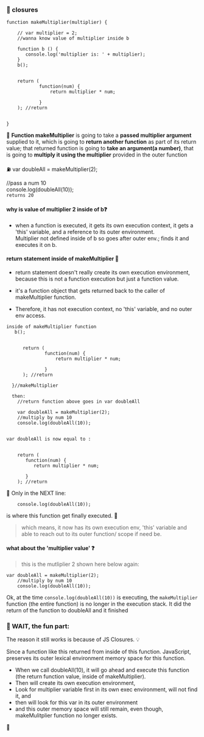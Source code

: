 
### :name_badge: closures  

````
function makeMultiplier(multiplier) {  
    
    // var multiplier = 2;  
    //wanna know value of multiplier inside b   
   
    function b () {  
       console.log('multiplier is: ' + multiplier);  
    }   
    b();
    

    return (
            function(num) {
                return multiplier * num;
            
            }
    ); //return


}
````

:sunrise: **Function makeMultiplier** is going to take a **passed multiplier argument** supplied to it,
which is going to **return another function** as part of 
its return value; that returned function is going to **take
an argument(a number)**, that is going to **multiply it
using the multiplier** provided in the outer function



:fuelpump: var doubleAll = makeMultiplier(2); 
   
//pass a num 10   
console.log(doubleAll(10));   
`returns 20`


#### why is value of multiplier 2 inside of b:question:  

- when a function is executed, it gets its own execution
  context, it gets a 'this' variable, and a reference
  to its outer environment.   
  Multiplier not defined inside of b so goes after
  outer env.; finds it and executes it on b.
  
#### return statement inside of makeMultiplier :loudspeaker:

- return statement doesn't really create its own execution environment,
  because this is not a function execution but just a function
  value.   
  
- it's a function object that gets returned back to
  the caller of makeMultiplier function.
- Therefore, it has not execution context, no 'this' variable,
  and no outer env access.

````
inside of makeMultiplier function
   b();
      
  
      return (
              function(num) {
                  return multiplier * num;
              
              }
      ); //return
      
  }//makeMultiplier
  
  then:
    //return function above goes in var doubleAll
    
    var doubleAll = makeMultiplier(2);
    //multiply by num 10
    console.log(doubleAll(10));
    
````

    var doubleAll is now equal to :
        
    
        return (
           function(num) {
              return multiplier * num;
    
           }
        ); //return
        
 
:trumpet: Only in the NEXT line:
    
        console.log(doubleAll(10));
        
 is where this function get finally executed. :wind_chime:
 
 > which means, it now has its own execution env, 'this' variable
   and able to reach out to its outer function/ scope if
   need be.


#### what about the 'multiplier value' :question:
> this is the mutliplier 2 shown here below again:

````
var doubleAll = makeMultiplier(2);
    //multiply by num 10
    console.log(doubleAll(10));
````
Ok, at the time `console.log(doubleAll(10))` is executing,
the `makeMultiplier` function (the entire function) is no longer in the execution
stack. It did the return of the function to doubleAll and
it finished

### :monkey: WAIT, the fun part:
The reason it still works is because of JS Closures.  :bulb:

Since a function like this returned from inside
of this function. JavaScript, preserves its outer
lexical environment memory space for this function.

- When we call doubleAll(10), it will go ahead and execute
  this function (the return function value, inside of
  makeMultiplier).
- Then will create its own execution environment,
- Look for multiplier variable first in its own
  exec environment, will not find it, and
- then will look for this var in its outer environment
- and this outer memory space will still remain, even
  though, makeMulitplier function no longer exists.
  







:100:
